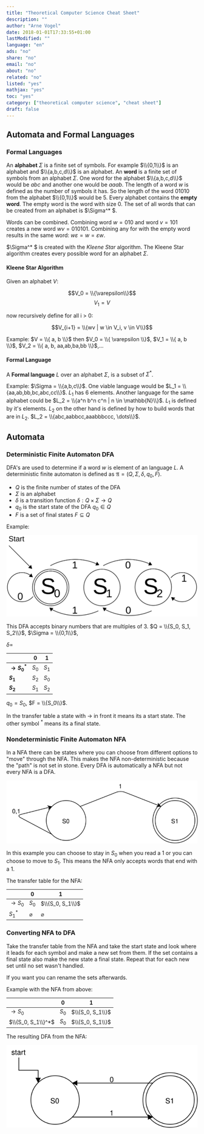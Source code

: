 ```yaml
---
title: "Theoretical Computer Science Cheat Sheet"
description: ""
author: "Arne Vogel"
date: 2018-01-01T17:33:55+01:00
lastModified: ""
language: "en"
ads: "no"
share: "no"
email: "no"
about: "no"
related: "no"
listed: "yes"
mathjax: "yes"
toc: "yes"
category: ["theoretical computer science", "cheat sheet"]
draft: false
---
```


## Automata and Formal Languages

### Formal Languages

An __alphabet__ $\Sigma$ is a finite set of symbols. For example $\\{0,1\\}$ is an alphabet and $\\{a,b,c,d\\}$ is an alphabet. An __word__ is a finite set of symbols from an alphabet $\Sigma$. One word for the alphabet $\\{a,b,c,d\\}$ would be $abc$ and another one would be $aaab$. The length of a word $w$ is defined as the number of symbols it has. So the length of the word $01010$ from the alphabet $\\{0,1\\}$ would be $5$. Every alphabet contains the __empty word__. The empty word is the word with size $0$. The set of all words that can be created from an alphabet is $\Sigma^* $. 

Words can be combined. Combining word $w = 010$ and word $v = 101$ creates a new word $wv = 010101$. Combining any for with the empty word results in the same word: $w\varepsilon = w = \varepsilon w$. 

$\Sigma^* $ is created with the _Kleene Star_ algorithm. The Kleene Star algorithm creates every possible word for an alphabet $\Sigma$.

#### Kleene Star Algorithm

Given an alphabet $V$:

$$V_0 = \\{\varepsilon\\}$$
$$V_1 = V$$

now recursively define for all i > 0:

$$V_{i+1} = \\{wv | w \in V_i, v \in V\\}$$

Example: $V = \\{ a, b \\}$ then $V_0 = \\{ \varepsilon \\}$, $V_1 = \\{ a, b \\}$, $V_2 = \\{  a, b, aa,ab,ba,bb \\}$,...

#### Formal Language

A __Formal language__ _L_ over an alphabet $\Sigma$, is a subset of $\Sigma^*$.

Example: $\Sigma = \\{a,b,c\\}$. One viable language would be $L_1 = \\{aa,ab,bb,bc,abc,cc\\}$. $L_1$ has $6$ elements. Another language for the same alphabet could be $L_2 = \\{a^n b^n c^n | n \in \mathbb{N}\\}$. $L_1$ is defined by it's elements. $L_2$ on the other hand is defined by how to build words that are in $L_2$. $L_2 = \\{abc,aabbcc,aaabbbccc, \dots\\}$.

## Automata

### Deterministic Finite Automaton DFA

DFA's are used to determine if a word $w$ is element of an language $L$. A deterministic finite automaton is defined as ${\mathfrak  {A}}=\left(Q,\,\Sigma ,\,\delta ,\,q_{0},\,F\right)$.

* $Q$ is the finite number of states of the DFA
* $\Sigma$ is an alphabet
* $\delta$ is a transition function $\delta :Q\times \Sigma \rightarrow Q$
* $q_0$ is the start state of the DFA $q_0 \in Q$
* $F$ is a set of final states $F \subseteq Q$

Example: 

![DFA](/images/theoretical-computer-science-cheat-sheet/DFA.svg)

This DFA accepts binary numbers that are multiples of 3. $Q = \\{S_0, S_1, S_2\\}$, $\Sigma = \\{0,1\\}$, 

$\delta =$

|       | $0$   | $1$   |
|-------|-------|-------|
| __$\rightarrow S_0^*$__ | $S_0$ | $S_1$ |
| __$S_1$__ | $S_2$ | $S_0$ |
| __$S_2$__ | $S_1$ | $S_2$ |

$q_0 = S_0$, $F = \\{S_0\\}$.

In the transfer table a state with $\rightarrow$ in front it means its a start state. The other symbol $^*$ means its a final state.

### Nondeterministic Finite Automaton NFA

In a NFA there can be states where you can choose from different options to "move" through the NFA. This makes the NFA non-deterministic because the "path" is not set in stone. Every DFA is automatically a NFA but not every NFA is a DFA.

![NFA](/images/theoretical-computer-science-cheat-sheet/NFA.svg)

In this example you can choose to stay in $S_0$ when you read a $1$ or you can choose to move to $S_1$. This means the NFA only accepts words that end with a $1$.

The transfer table for the NFA:

|       | 0             | 1                |
|-------|---------------|------------------|
| $\rightarrow S_0$ | $S_0$         | $\\{S_0, S_1\\}$ |
| $S_1^*$ | $\varnothing$ | $\varnothing$    |

### Converting NFA to DFA

Take the transfer table from the NFA and take the start state and look where it leads for each symbol and make a new set from them. If the set contains a final state also make the new state a final state. Repeat that for each new set until no set wasn't handled.

If you want you can rename the sets afterwards.

Example with the NFA from above:

|                    | $0$           | $1$              |
|--------------------|---------------|------------------|
| $\rightarrow S_0$              | $S_0$         | $\\{S_0, S_1\\}$ |
| $\\{S_0, S_1\\}^*$ | $S_0$         | $\\{S_0, S_1\\}$ |

The resulting DFA from the NFA:

![DNA from an NFA](/images/theoretical-computer-science-cheat-sheet/DFAfromNFA.svg)

